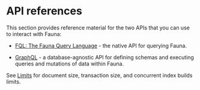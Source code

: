 # API references

This section provides reference material for the two APIs
that you can use to interact with Fauna:

-   [FQL: The Fauna Query Language](https://docs.fauna.com/fauna/current/api/fql/) - the native API for querying Fauna.
    
-   [GraphQL](https://docs.fauna.com/fauna/current/api/graphql/) - a database-agnostic API for defining schemas and executing queries and mutations of data within Fauna.
    

See [Limits](https://docs.fauna.com/fauna/current/api/limits) for document size, transaction size, and concurrent index builds limits.











